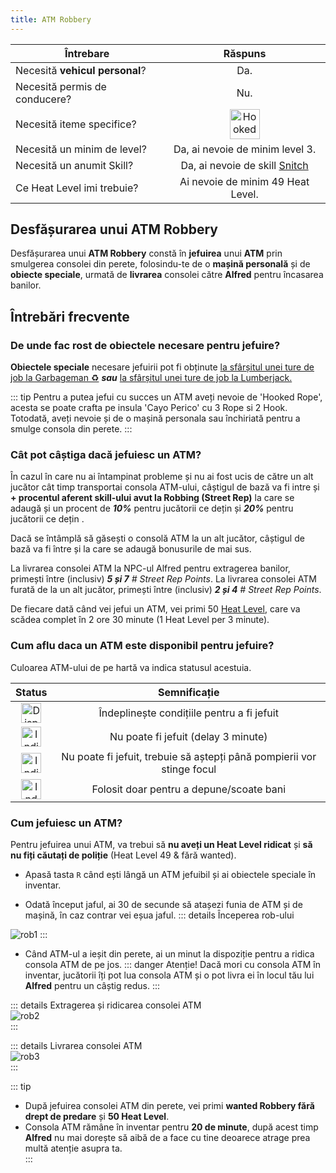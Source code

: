 ```yaml
---
title: ATM Robbery
---
```


| Întrebare | Răspuns |
| ----------- | :-----------: |
| Necesită **vehicul personal**? | Da. |
| Necesită permis de conducere? | Nu. |
| Necesită iteme specifice? | <Image src="https://i.imgur.com/OQ1GppJ.png" alt="Hooked-rope" width="48" label="Hooked Rope" />
| Necesită un minim de level? | Da, ai nevoie de minim level 3. |
| Necesită un anumit Skill? | Da, ai nevoie de skill [Snitch](../index.md#care-sunt-skill-urile-la-robbing-street-reputation) |
| Ce Heat Level imi trebuie? | Ai nevoie de minim 49 Heat Level. |

## Desfășurarea unui **ATM Robbery**

Desfășurarea unui **ATM Robbery** constă în **jefuirea** unui **ATM** prin smulgerea consolei din perete, folosindu-te de o **mașină personală** și de **obiecte speciale**, urmată de **livrarea** consolei către **Alfred** pentru încasarea banilor.

## Întrebări frecvente

### De unde fac rost de obiectele necesare pentru jefuire?

**Obiectele speciale** necesare jefuirii pot fi obținute [la sfârșitul unei ture de job la Garbageman ♻️](../../jobs/garbageman#obiecte-speciale-pentru-crafting-si-alte-activitati-sanse-de-gasire) ***sau*** [la sfârșitul unei ture de job la Lumberjack.](../../jobs/lumberjack#obiecte-speciale-pentru-crafting-si-alte-activitati-sanse-de-gasire)

::: tip
Pentru a putea jefui cu succes un ATM aveți nevoie de 'Hooked Rope', acesta se poate crafta pe insula 'Cayo Perico' cu 3 Rope si 2 Hook. Totodată, aveți nevoie și de o mașină personala sau închiriată pentru a smulge consola din perete.
:::

### Cât pot câștiga dacă jefuiesc un ATM?

În cazul în care nu ai întampinat probleme și nu ai fost ucis de către un alt jucător cât timp transportai consola ATM-ului, câștigul de bază va fi intre <MarkedMoney :amount="4300" /> și <MarkedMoney :amount="6000" /> **+ procentul aferent skill-ului avut la Robbing (Street Rep)** la care se adaugă și un procent de _**10%**_ pentru jucătorii ce dețin <PremiumSubscription type="gold" /> și _**20%**_ pentru jucătorii ce dețin <PremiumSubscription type="platinum" />.

Dacă se întâmplă să găsești o consolă ATM la un alt jucător, câștigul de bază va fi între <MarkedMoney :amount="1850" /> și <MarkedMoney :amount='2250'/> la care se adaugă bonusurile de mai sus.

La livrarea consolei ATM la NPC-ul Alfred pentru extragerea banilor, primești între (inclusiv) _**5 și 7**_ *# Street Rep Points*.
La livrarea consolei ATM furată de la un alt jucător, primești între (inclusiv) _**2 și 4**_ *# Street Rep Points*.

De fiecare dată când vei jefui un ATM, vei primi 50 [Heat Level](../index.md#ce-este-heat-level), care va scădea complet în 2 ore 30 minute (1 Heat Level per 3 minute).

### Cum aflu daca un ATM este disponibil pentru jefuire?

Culoarea ATM-ului de pe hartă va indica statusul acestuia.

| Status   | Semnificație | 
| :-----------: | :-----------: |
| <Image src="https://i.imgur.com/t2ZYapF.png" width="32" alt="Disponibil" label="Disponibil" />  | Îndeplinește condițiile pentru a fi jefuit |
| <Image src="https://i.imgur.com/LNnW3DH.png" width="32" alt="Indisponibil" label="Indisponibil" /> | Nu poate fi jefuit (delay 3 minute) |
| <Image src="https://imgur.com/a/5t2twvX.png" width="32" alt="Indisponibil_Foc" label="Indisponibil_Foc" /> | Nu poate fi jefuit, trebuie să aștepți până pompierii vor stinge focul |
| <Image src="https://i.imgur.com/gxhqRjU.png" width="32" alt="Indestructibil" label="Indestructibil" />  | Folosit doar pentru a depune/scoate bani |

### Cum jefuiesc un ATM?

Pentru jefuirea unui ATM, va trebui să **nu aveți un Heat Level ridicat** și **să nu fiți căutați de poliție** (Heat Level 49 & fără wanted).

- Apasă tasta `R` când ești lângă un ATM jefuibil și ai obiectele speciale în inventar.

- Odată început jaful, ai 30 de secunde să atașezi funia de ATM și de mașină, în caz contrar vei eșua jaful.
::: details Începerea rob-ului  
 <Image src="https://i.imgur.com/QfRdUH2.gif" alt="rob1" />  
:::

- Când ATM-ul a ieșit din perete, ai un minut la dispoziție pentru a ridica consola ATM de pe jos.
::: danger Atenție! 
 Dacă mori cu consola ATM în inventar, jucătorii îți pot lua consola ATM și o pot livra ei în locul tău lui **Alfred** pentru un câștig redus. 
:::

::: details Extragerea și ridicarea consolei ATM  
 <Image src="https://i.imgur.com/8M5RmCd.gif" alt="rob2" />  
:::

::: details Livrarea consolei ATM  
 <Image src="https://i.imgur.com/UlgLvoJ.gif" alt="rob3" />  
:::

::: tip   
- După jefuirea consolei ATM din perete, vei primi **wanted Robbery fără drept de predare** și **50 Heat Level**. 
- Consola ATM rămâne în inventar pentru **20 de minute**, după acest timp **Alfred** nu mai dorește să aibă de a face cu tine deoarece atrage prea multă atenție asupra ta.  
:::
